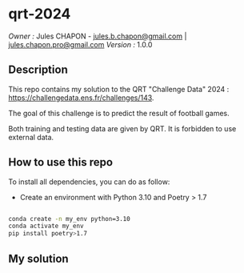 # qrt-2024

*Owner :* Jules CHAPON - jules.b.chapon@gmail.com | jules.chapon.pro@gmail.com
*Version :* 1.0.0

## Description

This repo contains my solution to the QRT "Challenge Data" 2024 : https://challengedata.ens.fr/challenges/143.

The goal of this challenge is to predict the result of football games.

Both training and testing data are given by QRT. It is forbidden to use external data.

## How to use this repo

To install all dependencies, you can do as follow:

- Create an environment with Python 3.10 and Poetry > 1.7

```bash

conda create -n my_env python=3.10
conda activate my_env
pip install poetry>1.7

```


## My solution
